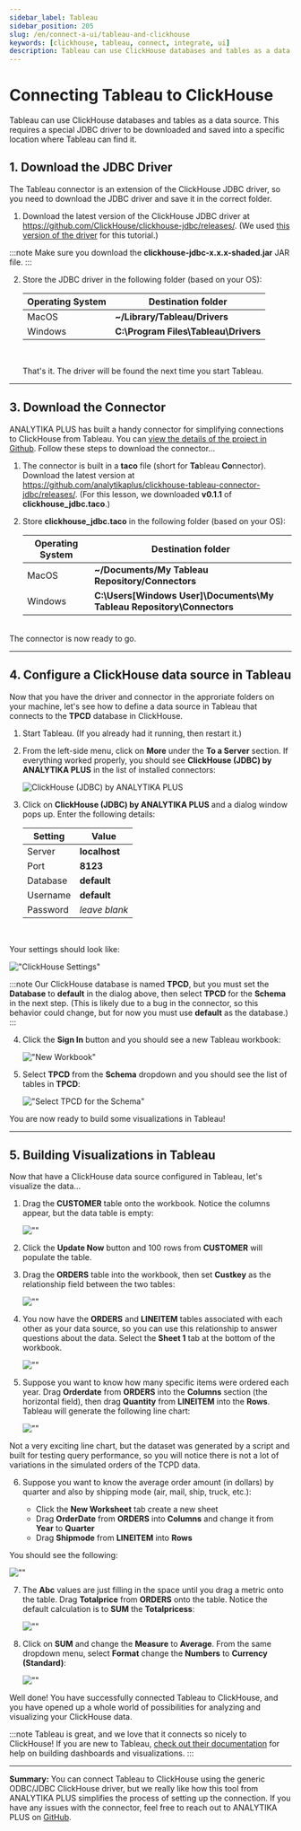 ```yaml
---
sidebar_label: Tableau
sidebar_position: 205
slug: /en/connect-a-ui/tableau-and-clickhouse
keywords: [clickhouse, tableau, connect, integrate, ui]
description: Tableau can use ClickHouse databases and tables as a data source.
---
```


# Connecting Tableau to ClickHouse

Tableau can use ClickHouse databases and tables as a data source. This requires a special JDBC driver to be downloaded and saved into a specific location where Tableau can find it.

## 1.  Download the JDBC Driver

The Tableau connector is an extension of the ClickHouse JDBC driver, so you need to download the JDBC driver and save it in the correct folder.

1. Download the latest version of the ClickHouse JDBC driver at <a href="" target="_blank"  >https://github.com/ClickHouse/clickhouse-jdbc/releases/</a>. (We used <a href="https://github.com/ClickHouse/clickhouse-jdbc/releases/download/v0.3.1-patch/clickhouse-jdbc-0.3.1-patch-shaded.jar">this version of the driver</a> for this tutorial.)


:::note
Make sure you download the **clickhouse-jdbc-x.x.x-shaded.jar** JAR file.
:::


2. Store the JDBC driver in the following folder (based on your OS):

    | Operating System  | Destination folder |
    | ----------- | ----------- |
    | MacOS      |  **~/Library/Tableau/Drivers**  |
    | Windows   |  **C:\Program Files\Tableau\Drivers** |

    <br/>

    That's it. The driver will be found the next time you start Tableau.


***

## 3. Download the Connector

ANALYTIKA PLUS has built a handy connector for simplifying connections to ClickHouse from Tableau. You can <a href="https://github.com/analytikaplus/clickhouse-tableau-connector-jdbc" target="_blank"  > view the details of the project in Github</a>. Follow these steps to download the connector...


1. The connector is built in a **taco** file (short for **Ta**bleau **Co**nnector). Download the latest version at <a href="https://github.com/analytikaplus/clickhouse-tableau-connector-jdbc/releases/" target="_blank"  >https://github.com/analytikaplus/clickhouse-tableau-connector-jdbc/releases/</a>. (For this lesson, we downloaded **v0.1.1** of **clickhouse_jdbc.taco**.)

2. Store **clickhouse_jdbc.taco** in the following folder (based on your OS):

    | Operating System  | Destination folder |
    | ----------- | ----------- |
    | MacOS      |  **~/Documents/My Tableau Repository/Connectors**  |
    | Windows   |  **C:\Users\[Windows User]\Documents\My Tableau Repository\Connectors** |

<br/>
The connector is now ready to go.

***

## 4.  Configure a ClickHouse data source in Tableau

Now that you have the driver and connector in the approriate folders on your machine, let's see how to define a data source in Tableau that connects to the **TPCD** database in ClickHouse.


1. Start Tableau. (If you already had it running, then restart it.)

2. From the left-side menu, click on **More** under the **To a Server** section. If everything worked properly, you should see **ClickHouse (JDBC) by ANALYTIKA PLUS** in the list of installed connectors:

    ![ClickHouse (JDBC) by ANALYTIKA PLUS](./images/tableau_connecttoserver.png)

3. Click on **ClickHouse (JDBC) by ANALYTIKA PLUS**  and a dialog window pops up. Enter the following details:

    | Setting  | Value |
    | ----------- | ----------- |
    | Server      |  **localhost**  |
    | Port   |  **8123** |
    | Database |  **default** |
    | Username | **default** |
    | Password | *leave blank* |

<br/>

Your settings should look like:

!["ClickHouse Settings"](./images/tableau_clickhousesettings.png)

:::note
Our ClickHouse database is named **TPCD**, but you must set the **Database** to **default** in the dialog above, then select **TPCD** for the **Schema** in the next step. (This is likely due to a bug in the connector, so this behavior could change, but for now you must use **default** as the database.)
:::

4. Click the **Sign In** button and you should see a new Tableau workbook:

    !["New Workbook"](./images/tableau_newworkbook.png)

5. Select **TPCD** from the **Schema** dropdown and you should see the list of tables in **TPCD**:

    !["Select TPCD for the Schema"](./images/tableau_tpcdschema.png)

You are now ready to build some visualizations in Tableau!

***


## 5. Building Visualizations in Tableau

Now that have a ClickHouse data source configured in Tableau, let's visualize the data...

1. Drag the **CUSTOMER** table onto the workbook. Notice the columns appear, but the data table is empty:

    ![""](./images/tableau_workbook1.png)

2. Click the **Update Now** button and 100 rows from **CUSTOMER** will populate the table.


3. Drag the **ORDERS** table into the workbook, then set **Custkey** as the relationship field between the two tables:

    ![""](./images/tableau_workbook2.png)

4. You now have the **ORDERS** and **LINEITEM** tables associated with each other as your data source, so you can use this relationship to answer questions about the data. Select the **Sheet 1** tab at the bottom of the workbook.

    ![""](./images/tableau_workbook3.png)


5. Suppose you want to know how many specific items were ordered each year. Drag **Orderdate** from **ORDERS** into the **Columns** section (the horizontal field), then drag **Quantity** from **LINEITEM** into the **Rows**. Tableau will generate the following line chart:

    ![""](./images/tableau_workbook4.png)

Not a very exciting line chart, but the dataset was generated by a script and built for testing query performance, so you will notice there is not a lot of variations in the simulated orders of the TCPD data.

6. Suppose you want to know the average order amount (in dollars) by quarter and also by shipping mode (air, mail, ship, truck, etc.):

    - Click the **New Worksheet** tab create a new sheet
    - Drag **OrderDate** from **ORDERS** into **Columns** and change it from **Year** to **Quarter**
    - Drag **Shipmode** from **LINEITEM** into **Rows**

You should see the following:

![""](./images/tableau_workbook5.png)

7. The **Abc** values are just filling in the space until you drag a metric onto the table. Drag **Totalprice** from **ORDERS** onto the table. Notice the default calculation is to **SUM** the **Totalpricess**:

    ![""](./images/tableau_workbook6.png)

8. Click on **SUM** and change the **Measure** to **Average**. From the same dropdown menu, select **Format** change the **Numbers** to **Currency (Standard)**:

    ![""](./images/tableau_workbook7.png)

  Well done! You have successfully connected Tableau to ClickHouse, and you have opened up a whole world of possibilities for analyzing and visualizing your ClickHouse data.

:::note
Tableau is great, and we love that it connects so nicely to ClickHouse! If you are new to Tableau, <a href="https://help.tableau.com/current/pro/desktop/en-us/gettingstarted_overview.htm" target="_blank"  >check out their documentation</a> for help on building dashboards and visualizations.
:::


***


**Summary:** You can connect Tableau to ClickHouse using the generic ODBC/JDBC ClickHouse driver, but we really like how this tool from ANALYTIKA PLUS simplifies the process of setting up the connection. If you have any issues with the connector, feel free to reach out to ANALYTIKA PLUS on <a href="https://github.com/analytikaplus/clickhouse-tableau-connector-jdbc/issues" target="_blank"  >GitHub</a>.
